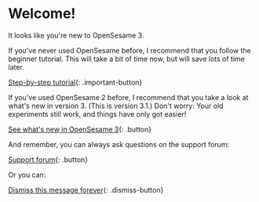 # Welcome!

It looks like you're new to OpenSesame 3.

If you've never used OpenSesame before, I recommend that you follow the beginner tutorial. This will take a bit of time now, but will save lots of time later.

[Step-by-step tutorial](new:http://osdoc.cogsci.nl/3.1/tutorials/beginner){: .important-button}

If you've used OpenSesame 2 before, I recommend that you take a look at what's new in version 3. (This is version 3.1.) Don't worry: Your old experiments still work, and things have only got easier!

[See what's new in OpenSesame 3](new:http://osdoc.cogsci.nl/3.1/important-changes-3){: .button}

And remember, you can always ask questions on the support forum:

[Support forum](new:http://forum.cogsci.nl/){: .button}

Or you can:

[Dismiss this message forever](opensesame://event.os3n_dismiss_startup){: .dismiss-button}

